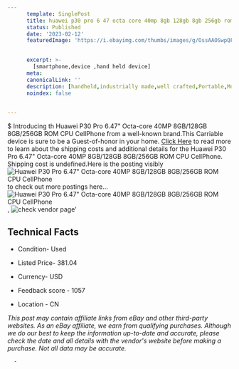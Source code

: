 ```yaml
---
      template: SinglePost
      title: huawei p30 pro 6 47 octa core 40mp 8gb 128gb 8gb 256gb rom cpu cellphone
      status: Published
      date: '2023-02-12'
      featuredImage: 'https://i.ebayimg.com/thumbs/images/g/OssAAOSwpQFizSt0/s-l225.jpg'
       

      excerpt: >-
        [smartphone,device ,hand held device]
      meta:
      canonicalLink: ''
      description: [handheld,industrially made,well crafted,Portable,Mobile,Compact,Convenient,Lightweight,Maneuverable,Man-portable,Miniature,Carriable,Hand-held,Light,Holdable,Transportable,Mobile device,Pocket-sized,On-the-go,Wireless,Cordless,Compact size,Convenient size, smartphone,device ,hand held device]
      noindex: false
      

---
```

$
      Introducing th Huawei P30 Pro 6.47" Octa-core 40MP 8GB/128GB 8GB/256GB ROM CPU CellPhone from a well-known brand.This Carriable device  is sure to be a Guest-of-honor in your home. [Click Here](https://www.ebay.com/itm/144670804650?hash=item21af0d4aaa%3Ag%3AOssAAOSwpQFizSt0&mkevt=1&mkcid=1&mkrid=711-53200-19255-0&campid=%253CePNCampaignId%253E&customid=%253CreferenceId%253E&toolid=10049) to read more to learn about the shipping costs and additional details for the Huawei P30 Pro 6.47" Octa-core 40MP 8GB/128GB 8GB/256GB ROM CPU CellPhone. Shipping cost is undefined.Here is the posting visibly ![Huawei P30 Pro 6.47" Octa-core 40MP 8GB/128GB 8GB/256GB ROM CPU CellPhone](https://i.ebayimg.com/thumbs/images/g/OssAAOSwpQFizSt0/s-l225.jpg) to check out more postings here... ![Huawei P30 Pro 6.47" Octa-core 40MP 8GB/128GB 8GB/256GB ROM CPU CellPhone](https://i.ebayimg.com/images/g/OssAAOSwpQFizSt0/s-l960.jpg), ![check vendor page](https://origin-galleryplus.ebayimg.com/ws/web/144670804650_2_0_1/225x225.jpg,https://origin-galleryplus.ebayimg.com/ws/web/144670804650_3_0_1/225x225.jpg,https://origin-galleryplus.ebayimg.com/ws/web/144670804650_4_0_1/225x225.jpg,https://origin-galleryplus.ebayimg.com/ws/web/144670804650_5_0_1/225x225.jpg,https://origin-galleryplus.ebayimg.com/ws/web/144670804650_6_0_1/225x225.jpg)'

      

 ## Technical Facts 



     
      

 - Condition- Used 


      

 - Listed Price- 381.04 


      

 - Currency- USD 


      

 - Feedback score - 1057 


      

 - Location - CN 


      
      

 *_This post may contain affiliate links from eBay and other third-party websites. As an eBay affiliate, we earn from qualifying purchases. Although we do our best to keep the information up-to-date and accurate, please check the date and all details with the vendor's website before making a purchase. Not all data may be accurate._*




      -
